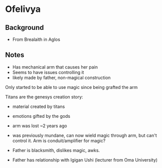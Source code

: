 # Ofelivya

## Background
- From Brealaith in Aglos

## Notes
- Has mechanical arm that causes her pain
- Seems to have issues controlling it 
- likely made by father, non-magical construction


Only started to be able to use magic since being grafted the arm 

Titans are the genesys creation story:
- material created by titans
- emotions gifted by the gods

- arm was lost ~2 years ago
- was previously mundane, can now wield magic through arm, but can't control it. Arm is conduit/amplifier for magic?
- Father is blacksmith, dislikes magic, awks.
- Father has relationship with Igigan Ushi (lecturer from Oma University)